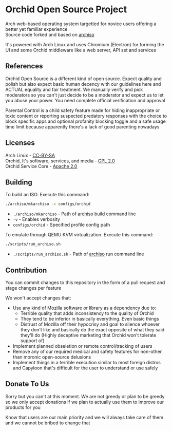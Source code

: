 # Orchid Open Source Project

Arch web-based operating system targetted for novice users offering a better yet familiar experience\
Source code forked and based on [archiso](https://github.com/archlinux/archiso)

It's powered with Arch Linux and uses Chromium (Electron) for forming the UI and some Orchid middleware like a web server, API set and services

## References

Orchid Open Source is a different kind of open source. Expect quality and polish but also expect basic human decency with our guidelines here and ACTUAL equality and fair treatment. We manually verify and pick moderators so you can't just decide to be a moderator and expect us to let you abuse your power. You need complete official verification and approval

Parental Control is a child safety feature made for hiding inappropriate or toxic content or reporting suspected predatory responses with the choice to block specific apps and optional profanity blocking toggle and a safe usage time limit because apparently there's a lack of good parenting nowadays

## Licenses

Arch Linux - [CC-BY-SA](https://terms.archlinux.org/docs/trademark-policy/)\
Orchid, It's software, services, and media - [GPL 2.0](https://www.gnu.org/licenses/old-licenses/gpl-2.0.en.html)\
Orchid Service Core - [Apache 2.0](https://www.apache.org/licenses/LICENSE-2.0)

## Building

To build an ISO. Execute this command:
```sh
./archiso/mkarchiso -v configs/orchid
```
- `./archiso/mkarchiso` - Path of [archiso](https://github.com/archlinux/archiso) build command line
- `-v` - Enables verbosity
- `configs/orchid` - Specified profile config path

To emulate through QEMU KVM virtualization. Execute this command:
```sh
./scripts/run_archiso.sh
```
- `./scripts/run_archiso.sh` - Path of [archiso](https://github.com/archlinux/archiso) run command line

## Contribution

You can commit changes to this repository in the form of a pull request and stage changes per feature

We won't accept changes that:
- Use any kind of Mozilla software or library as a dependency due to:
    - Terrible quality that adds inconsistency to the quality of Orchid
    - They tend to be inferior in basically everything. Even basic things
    - Distrust of Mozilla off their hypocrisy and goal to silence whoever they don't like and basically do the exact opposite of what they said they'll do (Highly deceptive marketing that Orchid won't tolerate support of)
- Implement planned obseletion or remote control/tracking of users
- Remove any of our required medical and safety features for non-other than moronic open-source delusions
- Implement things in a terrible execution similar to most foreign distros and Capyloon that's difficult for the user to understand or use safely

## Donate To Us

Sorry but you can't at this moment. We are not greedy or plan to be greedy so we only accept donations if we plan to actually use them to improve our products for you

Know that users are our main priority and we will always take care of them and we cannot be bribed to change that
